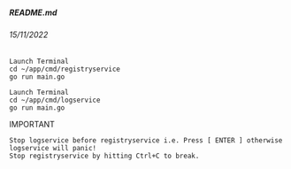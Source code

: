 ##### README.md
###### 15/11/2022

```
Launch Terminal
cd ~/app/cmd/registryservice
go run main.go
```
```
Launch Terminal
cd ~/app/cmd/logservice
go run main.go
```
IMPORTANT
```
Stop logservice before registryservice i.e. Press [ ENTER ] otherwise logservice will panic!
Stop registryservice by hitting Ctrl+C to break.
```
